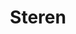 ---
title: "Steren"
url: /ciudad-de-mexico/steren-avenida-paseo-bosque-de-la-reforma/
shop: electrónica
---
